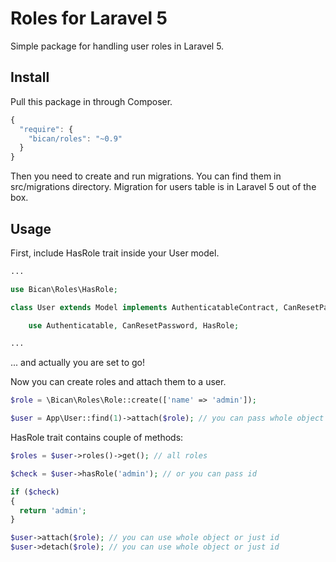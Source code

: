 # Roles for Laravel 5

Simple package for handling user roles in Laravel 5.

## Install

Pull this package in through Composer.

```js
{
  "require": {
    "bican/roles": "~0.9"
  }
}
```

Then you need to create and run migrations. You can find them in src/migrations directory. Migration for users table is in Laravel 5 out of the box.

## Usage

First, include HasRole trait inside your User model.

```php
...

use Bican\Roles\HasRole;

class User extends Model implements AuthenticatableContract, CanResetPasswordContract {

	use Authenticatable, CanResetPassword, HasRole;

...
```

... and actually you are set to go!

Now you can create roles and attach them to a user.

```php
$role = \Bican\Roles\Role::create(['name' => 'admin']);

$user = App\User::find(1)->attach($role); // you can pass whole object or just id
```

HasRole trait contains couple of methods:

```php
$roles = $user->roles()->get(); // all roles

$check = $user->hasRole('admin'); // or you can pass id

if ($check)
{
  return 'admin';
}

$user->attach($role); // you can use whole object or just id
$user->detach($role); // you can use whole object or just id
```
